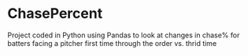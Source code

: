 # ChasePercent
Project coded in Python using Pandas to look at changes in chase% for batters facing a pitcher first time through the order vs. thrid time
